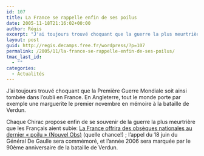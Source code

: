 ```yaml
---
id: 107
title: La France se rappelle enfin de ses poilus
date: 2005-11-18T21:16:02+00:00
author: Régis
excerpt: "J'ai toujours trouvé choquant que la guerre la plus meurtrière en France soit tombée dans notre pays."
layout: post
guid: http://regis.decamps.free.fr/wordpress/?p=107
permalink: /2005/11/la-france-se-rappelle-enfin-de-ses-poilus/
tmac_last_id:
  - ""
categories:
  - Actualités
---
```

J&rsquo;ai toujours trouvé choquant que la Première Guerre Mondiale soit ainsi tombée dans l&rsquo;oubli en France. En Angleterre, tout le monde porte par exemple une marguerite le premier novembre en mémoire à la bataille de Verdun.

Chaque Chirac propose enfin de se souvenir de la guerre la plus meurtrière que les Français aient subie: [La France offrira des obsèques nationales au dernier « poilu » (Nouvel Obs)](http://permanent.nouvelobs.com/societe/20051118.FAP7167.html?1746) (quelle chance!) ; l&rsquo;appel du 18 juin du Général De Gaulle sera commémoré, et l&rsquo;année 2006 sera marquée par le 90ème anniversaire de la bataille de Verdun.